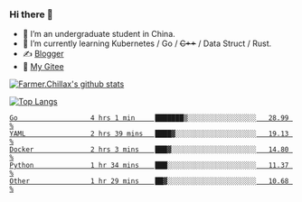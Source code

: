 ### Hi there 👋

- 🔭 I’m an undergraduate student in China.
- 🌱 I’m currently learning Kubernetes / Go / ~~C++~~ / Data Struct / Rust.
- ✍️ [Blogger](https://blog.farmer233.top)
- 🤔 [My Gitee](https://gitee.com/Farmer-chong)


[![Farmer.Chillax's github stats](https://github-readme-stats.vercel.app/api?username=FarmerChillax)](https://github.com/anuraghazra/github-readme-stats)

[![Top Langs](https://github-readme-stats.vercel.app/api/top-langs/?username=FarmerChillax&layout=compact&hide=html,css,javascript)](https://github.com/anuraghazra/github-readme-stats)

<p>
  <a href="https://wakatime.com/@Farmer">
        <!--START_SECTION:waka-->

```text
Go                  4 hrs 1 min     ███████▒░░░░░░░░░░░░░░░░░   28.99 %
YAML                2 hrs 39 mins   ████▓░░░░░░░░░░░░░░░░░░░░   19.13 %
Docker              2 hrs 3 mins    ███▓░░░░░░░░░░░░░░░░░░░░░   14.80 %
Python              1 hr 34 mins    ███░░░░░░░░░░░░░░░░░░░░░░   11.37 %
Other               1 hr 29 mins    ██▓░░░░░░░░░░░░░░░░░░░░░░   10.68 %
```

<!--END_SECTION:waka-->
  </a>
</p>

<!--
**Farmer-chong/Farmer-chong** is a ✨ _special_ ✨ repository because its `README.md` (this file) appears on your GitHub profile.

Here are some ideas to get you started:

- 🔭 I’m currently working on ...
- 🌱 I’m currently learning ...
- 👯 I’m looking to collaborate on ...
- 🤔 I’m looking for help with ...
- 💬 Ask me about ...
- 📫 How to reach me: ...
- 😄 Pronouns: ...
- ⚡ Fun fact: ...
-->

